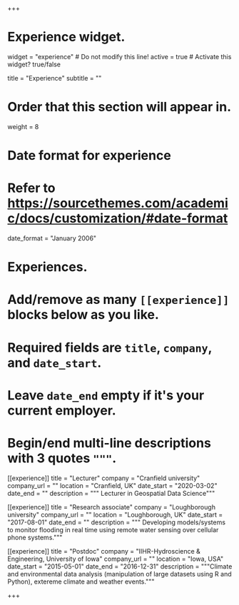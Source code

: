 +++
# Experience widget.
widget = "experience"  # Do not modify this line!
active = true  # Activate this widget? true/false

title = "Experience"
subtitle = ""

# Order that this section will appear in.
weight = 8

# Date format for experience
#   Refer to https://sourcethemes.com/academic/docs/customization/#date-format
date_format = "January 2006"

# Experiences.
#   Add/remove as many `[[experience]]` blocks below as you like.
#   Required fields are `title`, `company`, and `date_start`.
#   Leave `date_end` empty if it's your current employer.
#   Begin/end multi-line descriptions with 3 quotes `"""`.
[[experience]]
  title = "Lecturer"
  company = "Cranfield university"
  company_url = ""
  location = "Cranfield, UK"
  date_start = "2020-03-02"
  date_end = ""
  description = """ Lecturer in Geospatial Data Science"""

[[experience]]
  title = "Research associate"
  company = "Loughborough university"
  company_url = ""
  location = "Loughborough, UK"
  date_start = "2017-08-01"
  date_end = ""
  description = """ Developing models/systems to monitor flooding in real time using remote water sensing over cellular phone systems."""

[[experience]]
  title = "Postdoc"
  company = "IIHR-Hydroscience & Engineering, University of Iowa"
  company_url = ""
  location = "Iowa, USA"
  date_start = "2015-05-01"
  date_end = "2016-12-31"
  description = """Climate and environmental data analysis (manipulation of large datasets using R and Python), extereme climate and weather events."""

+++
